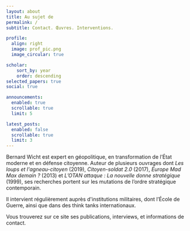 ```yaml
---
layout: about
title: Au sujet de
permalink: /
subtitle: Contact. Œuvres. Interventions.

profile:
  align: right
  image: prof_pic.png
  image_circular: true

scholar:
    sort_by: year
    order: descending
selected_papers: true
social: true

announcements:
  enabled: true
  scrollable: true
  limit: 5

latest_posts:
  enabled: false
  scrollable: true
  limit: 3
---
```


Bernard Wicht est expert en géopolitique, en transformation de l’État moderne et en défense citoyenne. Auteur de plusieurs ouvrages dont *Les loups et l'agneau-citoyen* (2019), *Citoyen-soldat 2.0* (2017), *Europe Mad Max demain ?* (2013) et *L’OTAN attaque : La nouvelle donne stratégique* (1999), ses recherches portent sur les mutations de l’ordre stratégique contemporain.

Il intervient régulièrement auprès d'institutions militaires, dont l’École de Guerre, ainsi que dans des think tanks internationaux.

Vous trouverez sur ce site ses publications, interviews, et informations de contact.
